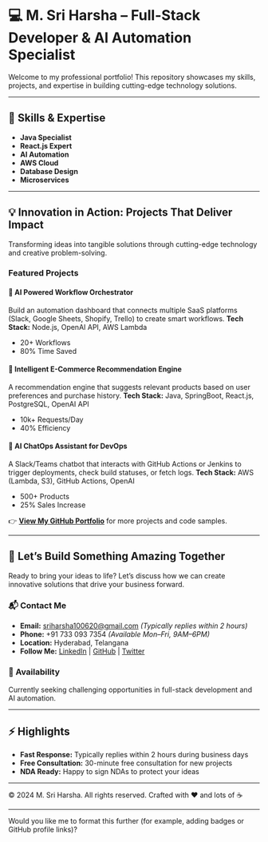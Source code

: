 # 💻 M. Sri Harsha – Full-Stack Developer & AI Automation Specialist

Welcome to my professional portfolio! This repository showcases my skills, projects, and expertise in building cutting-edge technology solutions.

---

## 🚀 Skills & Expertise

* **Java Specialist**
* **React.js Expert**
* **AI Automation**
* **AWS Cloud**
* **Database Design**
* **Microservices**

---

## 💡 Innovation in Action: Projects That Deliver Impact

Transforming ideas into tangible solutions through cutting-edge technology and creative problem-solving.

### Featured Projects

#### 🔹 AI Powered Workflow Orchestrator

Build an automation dashboard that connects multiple SaaS platforms (Slack, Google Sheets, Shopify, Trello) to create smart workflows.
**Tech Stack:** Node.js, OpenAI API, AWS Lambda

* 20+ Workflows
* 80% Time Saved

#### 🔹 Intelligent E-Commerce Recommendation Engine

A recommendation engine that suggests relevant products based on user preferences and purchase history.
**Tech Stack:** Java, SpringBoot, React.js, PostgreSQL, OpenAI API

* 10k+ Requests/Day
* 40% Efficiency

#### 🔹 AI ChatOps Assistant for DevOps

A Slack/Teams chatbot that interacts with GitHub Actions or Jenkins to trigger deployments, check build statuses, or fetch logs.
**Tech Stack:** AWS (Lambda, S3), GitHub Actions, OpenAI

* 500+ Products
* 25% Sales Increase

👉 [**View My GitHub Portfolio**](https://github.com/) for more projects and code samples.

---

## 🤝 Let’s Build Something Amazing Together

Ready to bring your ideas to life? Let’s discuss how we can create innovative solutions that drive your business forward.

### 📬 Contact Me

* **Email:** [sriharsha100620@gmail.com](mailto:sriharsha100620@gmail.com) *(Typically replies within 2 hours)*
* **Phone:** +91 733 093 7354 *(Available Mon–Fri, 9AM–6PM)*
* **Location:** Hyderabad, Telangana
* **Follow Me:** [LinkedIn](#) | [GitHub](#) | [Twitter](#)

### 💼 Availability

Currently seeking challenging opportunities in full-stack development and AI automation.

---

## ⚡ Highlights

* **Fast Response:** Typically replies within 2 hours during business days
* **Free Consultation:** 30-minute free consultation for new projects
* **NDA Ready:** Happy to sign NDAs to protect your ideas

---

© 2024 M. Sri Harsha. All rights reserved.
Crafted with ❤️ and lots of ☕

---

Would you like me to format this further (for example, adding badges or GitHub profile links)?
